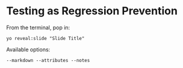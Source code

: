 
# Testing as Regression Prevention

From the terminal, pop in:

  ```yo reveal:slide "Slide Title"```

Available options:

 ```--markdown --attributes --notes```
